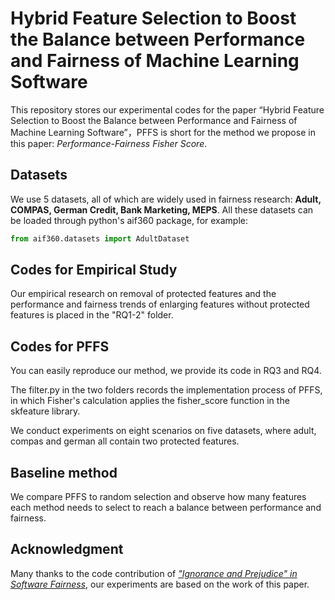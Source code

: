 # Hybrid Feature Selection to Boost the Balance between Performance and Fairness of Machine Learning Software


This repository stores our experimental codes for the paper “Hybrid Feature Selection to Boost the Balance between Performance and Fairness of Machine Learning Software”，PFFS is short for the method we propose in this paper: *Performance-Fairness Fisher Score*.



## Datasets

We use 5 datasets, all of which are widely used in fairness research: **Adult, COMPAS, German Credit, Bank Marketing, MEPS**. All these datasets can be loaded through python's aif360 package, for example:

```python
from aif360.datasets import AdultDataset
```



## Codes for Empirical Study

Our empirical research on removal of protected features and the performance and fairness trends of enlarging features without protected features is placed in the "RQ1-2" folder.

## Codes for PFFS

You can easily reproduce our method, we provide its code in RQ3 and RQ4. 

The filter.py in the two folders records the implementation process of PFFS, in which Fisher's calculation applies the fisher_score function in the skfeature library. 

We conduct experiments on eight scenarios on five datasets, where adult, compas and german all contain two protected features.



## Baseline method

We compare PFFS to random selection and observe how many features each method needs to select to reach a balance between performance and fairness.

## Acknowledgment
Many thanks to the code contribution of [*"Ignorance and Prejudice" in Software Fairness*](https://ieeexplore.ieee.org/document/9402057), our experiments are based on the work of this paper.
